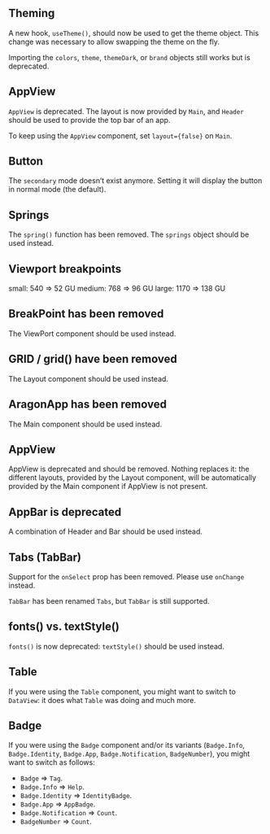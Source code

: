 ## Theming

A new hook, `useTheme()`, should now be used to get the theme object. This
change was necessary to allow swapping the theme on the fly.

Importing the `colors`, `theme`, `themeDark`, or `brand` objects still works but is deprecated.

## AppView

`AppView` is deprecated. The layout is now provided by `Main`, and `Header`
should be used to provide the top bar of an app.

To keep using the `AppView` component, set `layout={false}` on `Main`.

## Button

The `secondary` mode doesn’t exist anymore. Setting it will display the button in normal mode (the default).

## Springs

The `spring()` function has been removed. The `springs` object should be used instead.

## Viewport breakpoints

small: 540 => 52 GU
medium: 768 => 96 GU
large: 1170 => 138 GU

## BreakPoint has been removed

The ViewPort component should be used instead.

## GRID / grid() have been removed

The Layout component should be used instead.

## AragonApp has been removed

The Main component should be used instead.

## AppView

AppView is deprecated and should be removed. Nothing replaces it: the
different layouts, provided by the Layout component, will be automatically
provided by the Main component if AppView is not present.

## AppBar is deprecated

A combination of Header and Bar should be used instead.

## Tabs (TabBar)

Support for the `onSelect` prop has been removed. Please use `onChange` instead.

`TabBar` has been renamed `Tabs`, but `TabBar` is still supported.

## fonts() vs. textStyle()

`fonts()` is now deprecated: `textStyle()` should be used instead.

## Table

If you were using the `Table` component, you might want to switch to
`DataView`: it does what `Table` was doing and much more.

## Badge

If you were using the `Badge` component and/or its variants (`Badge.Info`, `Badge.Identity`, `Badge.App`, `Badge.Notification`, `BadgeNumber`), you might want to switch as follows:

- `Badge` => `Tag`.
- `Badge.Info` => `Help`.
- `Badge.Identity` => `IdentityBadge`.
- `Badge.App` => `AppBadge`.
- `Badge.Notification` => `Count`.
- `BadgeNumber` => `Count`.
